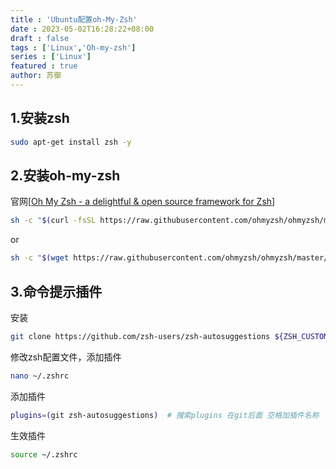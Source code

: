 ```yaml
---
title : 'Ubuntu配置oh-My-Zsh'
date : 2023-05-02T16:28:22+08:00
draft : false
tags : ['Linux','Oh-my-zsh']
series : ['Linux']
featured : true
author: 苏御
---
```

<!-- ![oh-my-zsh](https://img.laoz.org/i/2024/65b36e375f8c6.webp) -->

## 1.安装zsh

```bash
sudo apt-get install zsh -y
```

## 2.安装oh-my-zsh

官网[[Oh My Zsh - a delightful & open source framework for Zsh](https://ohmyz.sh/)]

```bash
sh -c "$(curl -fsSL https://raw.githubusercontent.com/ohmyzsh/ohmyzsh/master/tools/install.sh)"
```

or

```bash
sh -c "$(wget https://raw.githubusercontent.com/ohmyzsh/ohmyzsh/master/tools/install.sh -O -)"
```

## 3.命令提示插件

安装

```bash
git clone https://github.com/zsh-users/zsh-autosuggestions ${ZSH_CUSTOM:-~/.oh-my-zsh/custom}/plugins/zsh-autosuggestions
```

修改zsh配置文件，添加插件

```bash
nano ~/.zshrc
```

添加插件

```bash
plugins=(git zsh-autosuggestions)  # 搜索plugins 在git后面 空格加插件名称
```

生效插件

```bash
source ~/.zshrc
```